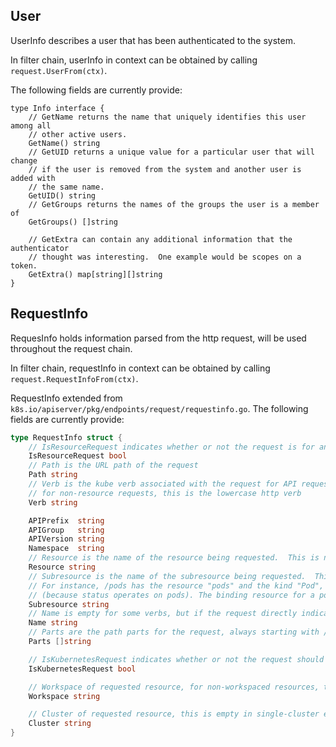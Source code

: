 ## User

UserInfo describes a user that has been authenticated to the system.

In filter chain, userInfo in context can be obtained by calling `request.UserFrom(ctx)`.

The following fields are currently provide:

```
type Info interface {
	// GetName returns the name that uniquely identifies this user among all
	// other active users.
	GetName() string
	// GetUID returns a unique value for a particular user that will change
	// if the user is removed from the system and another user is added with
	// the same name.
	GetUID() string
	// GetGroups returns the names of the groups the user is a member of
	GetGroups() []string

	// GetExtra can contain any additional information that the authenticator
	// thought was interesting.  One example would be scopes on a token.
	GetExtra() map[string][]string
}
```

## RequestInfo

RequesInfo holds information parsed from the http request, will be used throughout the request chain.

In filter chain, requestInfo in context can be obtained by calling `request.RequestInfoFrom(ctx)`.

RequestInfo extended from `k8s.io/apiserver/pkg/endpoints/request/requestinfo.go`.
The following fields are currently provide:

```go
type RequestInfo struct {
	// IsResourceRequest indicates whether or not the request is for an API resource or subresource
	IsResourceRequest bool
	// Path is the URL path of the request
	Path string
	// Verb is the kube verb associated with the request for API requests, not the http verb.  This includes things like list and watch.
	// for non-resource requests, this is the lowercase http verb
	Verb string

	APIPrefix  string
	APIGroup   string
	APIVersion string
	Namespace  string
	// Resource is the name of the resource being requested.  This is not the kind.  For example: pods
	Resource string
	// Subresource is the name of the subresource being requested.  This is a different resource, scoped to the parent resource, but it may have a different kind.
	// For instance, /pods has the resource "pods" and the kind "Pod", while /pods/foo/status has the resource "pods", the sub resource "status", and the kind "Pod"
	// (because status operates on pods). The binding resource for a pod though may be /pods/foo/binding, which has resource "pods", subresource "binding", and kind "Binding".
	Subresource string
	// Name is empty for some verbs, but if the request directly indicates a name (not in body content) then this field is filled in.
	Name string
	// Parts are the path parts for the request, always starting with /{resource}/{name}
	Parts []string

	// IsKubernetesRequest indicates whether or not the request should be handled by kubernetes or kubesphere
	IsKubernetesRequest bool

	// Workspace of requested resource, for non-workspaced resources, this may be empty
	Workspace string

	// Cluster of requested resource, this is empty in single-cluster environment
	Cluster string
}
```


